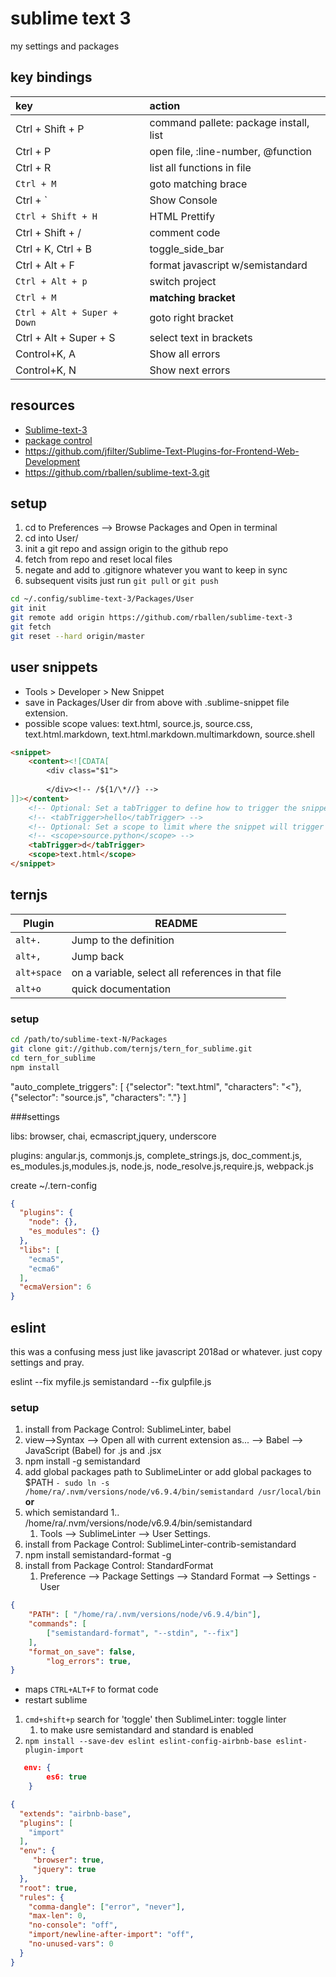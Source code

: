 sublime text 3
===============
my settings and packages 

<a name="key-bindings"></a>
## key bindings 
| key                         | action                                 |
| :--------------------------| :-------------------------------------|
| Ctrl + Shift + P            | command pallete: package install, list |
| Ctrl + P                    | open file, :line-number, @function     |
| Ctrl + R                    | list all functions in file             |
| `Ctrl + M`                  | goto matching brace                    |
| Ctrl + \`                   | Show Console                           |
| `Ctrl + Shift + H`          | HTML Prettify                          |
| Ctrl + Shift + /            | comment code                           |
| Ctrl + K, Ctrl + B          | toggle_side_bar                        |
| Ctrl + Alt + F              | format javascript w/semistandard       |
| `Ctrl + Alt + p`            | switch project                         |
| `Ctrl + M`                  | __matching bracket__                   |
| `Ctrl + Alt + Super + Down` | goto right bracket                     |
| Ctrl + Alt + Super + S      | select text in brackets                |
| Control+K, A                | Show all errors                        |
| Control+K, N                | Show next  errors                      |


<a name="resources"></a>
## resources
- [Sublime-text-3](http://www.sublimetext.com/3)
- [package control](https://packagecontrol.io/)
- https://github.com/jfilter/Sublime-Text-Plugins-for-Frontend-Web-Development
- https://github.com/rballen/sublime-text-3.git

<a name="setup"></a>
## setup
1. cd to Preferences --> Browse Packages and Open in terminal
2. cd into User/
3. init a git repo and assign origin to the github repo
4. fetch from repo and reset local files
5. negate and add to .gitignore whatever you want to keep in sync
6. subsequent visits just run `git pull` or `git push`

```sh 
cd ~/.config/sublime-text-3/Packages/User
git init
git remote add origin https://github.com/rballen/sublime-text-3
git fetch
git reset --hard origin/master
``` 


<a name="user-snippets"></a>
## user snippets 
- Tools > Developer > New Snippet 
- save in Packages/User dir from above with .sublime-snippet file extension.
- possible scope values: text.html, source.js, source.css, text.html.markdown, text.html.markdown.multimarkdown, source.shell

```html
<snippet>
	<content><![CDATA[
		<div class="$1">
			
		</div><!-- /${1/\*//} -->
]]></content>
	<!-- Optional: Set a tabTrigger to define how to trigger the snippet -->
	<!-- <tabTrigger>hello</tabTrigger> -->
	<!-- Optional: Set a scope to limit where the snippet will trigger -->
	<!-- <scope>source.python</scope> -->
	<tabTrigger>d</tabTrigger>
	<scope>text.html</scope>
</snippet>
```


<a name="ternjs"></a>
 ternjs 
---------------------------------------

| Plugin      | README                                            |
| ----------- | ------------------------------------------------- |
| `alt+.`     | Jump to the definition                            |
| `alt+,`     | Jump back                                         |
| `alt+space` | on a variable, select all references in that file |
| `alt+o`     | quick documentation                               |


<a name="setup-1"></a>
### setup  
```sh
cd /path/to/sublime-text-N/Packages
git clone git://github.com/ternjs/tern_for_sublime.git
cd tern_for_sublime
npm install 
```
"auto_complete_triggers": [ {"selector": "text.html", "characters": "<"}, {"selector": "source.js", "characters": "."} ]

<a name="settings"></a>
###settings 

libs: browser, chai, ecmascript,jquery, underscore 	

plugins: angular.js, commonjs.js, complete_strings.js, doc_comment.js, es_modules.js,modules.js, node.js, node_resolve.js,require.js, webpack.js 


create  ~/.tern-config
```json 
{
  "plugins": {
    "node": {},
    "es_modules": {}
  },
  "libs": [
    "ecma5",
    "ecma6"
  ],
  "ecmaVersion": 6
}
```

<a name="eslint"></a>
## eslint
this was a confusing mess just like javascript 2018ad or whatever. just copy settings and pray.


eslint --fix myfile.js
semistandard --fix gulpfile.js 

### setup
1. install from Package Control: SublimeLinter, babel
1. view-->Syntax --> Open all with current extension as... --> Babel --> JavaScript (Babel) for .js and .jsx
1. npm install -g semistandard
1. add global packages path to SublimeLinter or add global packages to $PATH
`- sudo ln -s /home/ra/.nvm/versions/node/v6.9.4/bin/semistandard /usr/local/bin`
**or**     
1. which semistandard
	1.. /home/ra/.nvm/versions/node/v6.9.4/bin/semistandard
	1. Tools --> SublimeLinter --> User Settings.
1.  install from Package Control:  SublimeLinter-contrib-semistandard
1. npm install semistandard-format -g
1.  install from Package Control:  StandardFormat	
	1.	Preference --> Package Settings --> Standard Format --> Settings - User
```json
{
	"PATH": [ "/home/ra/.nvm/versions/node/v6.9.4/bin"],
	"commands": [
		["semistandard-format", "--stdin", "--fix"]
	],
	"format_on_save": false,
	    "log_errors": true,
}
```  

- maps `CTRL+ALT+F` to format code
 - restart sublime

1. `cmd+shift+p`  search for 'toggle' then  SublimeLinter: toggle linter 
	1. to make usre semistandard and standard is enabled
1. `npm install --save-dev eslint eslint-config-airbnb-base eslint-plugin-import`
```json
   env: {
        es6: true
    }

{
  "extends": "airbnb-base",
  "plugins": [
    "import"
  ],
  "env": {
     "browser": true,
     "jquery": true
  },
  "root": true,
  "rules": {
    "comma-dangle": ["error", "never"],
    "max-len": 0,
    "no-console": "off",
    "import/newline-after-import": "off",
    "no-unused-vars": 0
  }
}
```
   
